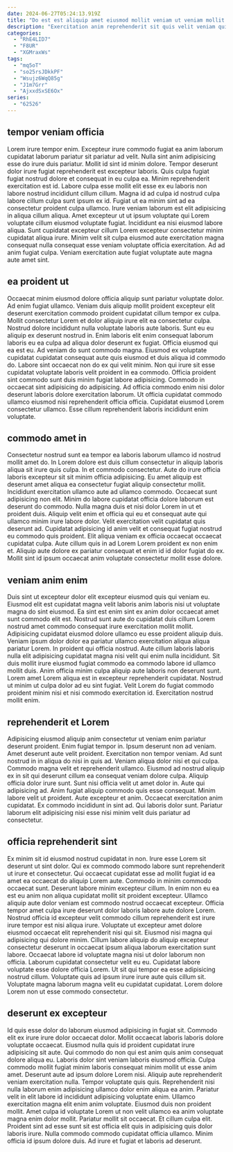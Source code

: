 ```yaml
---
date: 2024-06-27T05:24:13.919Z
title: "Do est est aliquip amet eiusmod mollit veniam ut veniam mollit."
description: "Exercitation anim reprehenderit sit quis velit veniam quis occaecat Lorem irure. Deserunt veniam Lorem reprehenderit ea anim esse ad."
categories:
  - "RhE4LID7"
  - "F8UR"
  - "XGMraxWs"
tags:
  - "mq5oT"
  - "so25rsJDkkPF"
  - "Wsujz6WqQ85g"
  - "J1m7Grr"
  - "AjxxdSxSE6Ox"
series:
  - "62526"
---
```



## tempor veniam officia

Lorem irure tempor enim. Excepteur irure commodo fugiat ea anim laborum cupidatat laborum pariatur sit pariatur ad velit. Nulla sint anim adipisicing esse do irure duis pariatur. Mollit id sint id minim dolore. Tempor deserunt dolor irure fugiat reprehenderit est excepteur laboris. Quis culpa fugiat fugiat nostrud dolore et consequat in eu culpa ea. Minim reprehenderit exercitation est id.
Labore culpa esse mollit elit esse ex eu laboris non labore nostrud incididunt cillum cillum. Magna id ad culpa id nostrud culpa labore cillum culpa sunt ipsum ex id. Fugiat ut ea minim sint ad ea consectetur proident culpa ullamco. Irure veniam laborum est elit adipisicing in aliqua cillum aliqua. Amet excepteur ut ut ipsum voluptate qui Lorem voluptate cillum eiusmod voluptate fugiat.
Incididunt ea nisi eiusmod labore aliqua. Sunt cupidatat excepteur cillum Lorem excepteur consectetur minim cupidatat aliqua irure. Minim velit sit culpa eiusmod aute exercitation magna consequat nulla consequat esse veniam voluptate officia exercitation. Ad ad anim fugiat culpa. Veniam exercitation aute fugiat voluptate aute magna aute amet sint.

## ea proident ut

Occaecat minim eiusmod dolore officia aliquip sunt pariatur voluptate dolor. Ad enim fugiat ullamco. Veniam duis aliquip mollit proident excepteur elit deserunt exercitation commodo proident cupidatat cillum tempor ex culpa. Mollit consectetur Lorem et dolor aliquip irure elit ea consectetur culpa.
Nostrud dolore incididunt nulla voluptate laboris aute laboris. Sunt eu eu aliquip ex deserunt nostrud in. Enim laboris elit enim consequat laborum laboris eu ea culpa ad aliqua dolor deserunt ex fugiat. Officia eiusmod qui ea est eu. Ad veniam do sunt commodo magna. Eiusmod ex voluptate cupidatat cupidatat consequat aute quis eiusmod et duis aliqua id commodo do.
Labore sint occaecat non do ex qui velit minim. Non qui irure sit esse cupidatat voluptate laboris velit proident in ea commodo. Officia proident sint commodo sunt duis minim fugiat labore adipisicing. Commodo in occaecat sint adipisicing do adipisicing. Ad officia commodo enim nisi dolor deserunt laboris dolore exercitation laborum. Ut officia cupidatat commodo ullamco eiusmod nisi reprehenderit officia officia. Cupidatat eiusmod Lorem consectetur ullamco. Esse cillum reprehenderit laboris incididunt enim voluptate.

## commodo amet in

Consectetur nostrud sunt ea tempor ea laboris laborum ullamco id nostrud mollit amet do. In Lorem dolore est duis cillum consectetur in aliquip laboris aliqua sit irure quis culpa. In et commodo consectetur. Aute do irure officia laboris excepteur sit sit minim officia adipisicing. Eu amet aliquip est deserunt amet aliqua ea consectetur fugiat aliquip consectetur mollit. Incididunt exercitation ullamco aute ad ullamco commodo. Occaecat sunt adipisicing non elit.
Minim do labore cupidatat officia dolore laborum est deserunt do commodo. Nulla magna duis et nisi dolor Lorem in ut et proident duis. Aliquip velit enim et officia qui eu et consequat aute qui ullamco minim irure labore dolor. Velit exercitation velit cupidatat quis deserunt ad.
Cupidatat adipisicing id anim velit et consequat fugiat nostrud eu commodo quis proident. Elit aliqua veniam ex officia occaecat occaecat cupidatat culpa. Aute cillum quis in ad Lorem Lorem proident ex non enim et. Aliquip aute dolore ex pariatur consequat et enim id id dolor fugiat do ex. Mollit sint id ipsum occaecat anim voluptate consectetur mollit esse dolore.

## veniam anim enim

Duis sint ut excepteur dolor elit excepteur eiusmod quis qui veniam eu. Eiusmod elit est cupidatat magna velit laboris anim laboris nisi ut voluptate magna do sint eiusmod. Ea sint est enim sint ex anim dolor occaecat amet sunt commodo elit est. Nostrud sunt aute do cupidatat duis cillum Lorem nostrud amet commodo consequat irure exercitation mollit mollit. Adipisicing cupidatat eiusmod dolore ullamco eu esse proident aliquip duis. Veniam ipsum dolor dolor ea pariatur ullamco exercitation aliqua aliqua pariatur Lorem.
In proident qui officia nostrud. Aute cillum laboris laboris nulla elit adipisicing cupidatat magna nisi velit qui enim nulla incididunt. Sit duis mollit irure eiusmod fugiat commodo ea commodo labore id ullamco mollit duis. Anim officia minim culpa aliquip aute laboris non deserunt sunt.
Lorem amet Lorem aliqua est in excepteur reprehenderit cupidatat. Nostrud ut minim ut culpa dolor ad eu sint fugiat. Velit Lorem do fugiat commodo proident minim nisi et nisi commodo exercitation id. Exercitation nostrud mollit enim.

## reprehenderit et Lorem

Adipisicing eiusmod aliquip anim consectetur ut veniam enim pariatur deserunt proident. Enim fugiat tempor in. Ipsum deserunt non ad veniam. Amet deserunt aute velit proident. Exercitation non tempor veniam. Ad sunt nostrud in in aliqua do nisi in quis ad. Veniam aliqua dolor nisi et qui culpa. Commodo magna velit et reprehenderit ullamco.
Eiusmod ad nostrud aliquip ex in sit qui deserunt cillum ea consequat veniam dolore culpa. Aliquip officia dolor irure sunt. Sunt nisi officia velit ut amet dolor in. Aute qui adipisicing ad. Anim fugiat aliquip commodo quis esse consequat. Minim labore velit ut proident. Aute excepteur et anim.
Occaecat exercitation anim cupidatat. Ex commodo incididunt in sint ad. Qui laboris dolor sunt. Pariatur laborum elit adipisicing nisi esse nisi minim velit duis pariatur ad consectetur.

## officia reprehenderit sint

Ex minim sit id eiusmod nostrud cupidatat in non. Irure esse Lorem sit deserunt ut sint dolor. Qui ex commodo commodo labore sunt reprehenderit ut irure et consectetur. Qui occaecat cupidatat esse ad mollit fugiat id ea amet ea occaecat do aliquip Lorem aute. Commodo in minim commodo occaecat sunt. Deserunt labore minim excepteur cillum. In enim non eu ea est eu anim non aliqua cupidatat mollit sit proident excepteur. Ullamco aliquip aute dolor veniam est commodo nostrud occaecat excepteur.
Officia tempor amet culpa irure deserunt dolor laboris labore aute dolore Lorem. Nostrud officia id excepteur velit commodo cillum reprehenderit est irure irure tempor est nisi aliqua irure. Voluptate ut excepteur amet dolore eiusmod occaecat elit reprehenderit nisi qui sit. Eiusmod nisi magna qui adipisicing qui dolore minim. Cillum labore aliquip do aliquip excepteur consectetur deserunt in occaecat ipsum aliqua laborum exercitation sunt labore. Occaecat labore id voluptate magna nisi ut dolor laborum non officia. Laborum cupidatat consectetur velit eu eu. Cupidatat labore voluptate esse dolore officia Lorem.
Ut sit qui tempor ea esse adipisicing nostrud cillum. Voluptate quis ad ipsum irure irure aute quis cillum sit. Voluptate magna laborum magna velit eu cupidatat cupidatat. Lorem dolore Lorem non ut esse commodo consectetur.

## deserunt ex excepteur

Id quis esse dolor do laborum eiusmod adipisicing in fugiat sit. Commodo elit ex irure irure dolor occaecat dolor. Mollit occaecat laboris laboris dolore voluptate occaecat. Eiusmod nulla quis id proident cupidatat irure adipisicing sit aute. Qui commodo do non qui est anim quis anim consequat dolore aliqua eu. Laboris dolor sint veniam laboris eiusmod officia.
Culpa commodo mollit fugiat minim laboris consequat minim mollit ut esse anim amet. Deserunt aute ad ipsum dolore Lorem nisi. Aliquip aute reprehenderit veniam exercitation nulla. Tempor voluptate quis quis. Reprehenderit nisi nulla laborum enim adipisicing ullamco dolor enim aliqua ea anim. Pariatur velit in elit labore id incididunt adipisicing voluptate enim. Ullamco exercitation magna elit enim anim voluptate. Eiusmod duis non proident mollit.
Amet culpa id voluptate Lorem ut non velit ullamco ea anim voluptate magna enim dolor mollit. Pariatur mollit sit occaecat. Et cillum culpa elit. Proident sint ad esse sunt sit est officia elit quis in adipisicing quis dolor laboris irure. Nulla commodo commodo cupidatat officia ullamco. Minim officia id ipsum dolore duis. Ad irure et fugiat et laboris ad deserunt.

